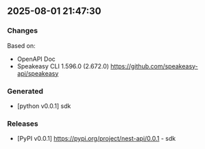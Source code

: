 

## 2025-08-01 21:47:30
### Changes
Based on:
- OpenAPI Doc  
- Speakeasy CLI 1.596.0 (2.672.0) https://github.com/speakeasy-api/speakeasy
### Generated
- [python v0.0.1] sdk
### Releases
- [PyPI v0.0.1] https://pypi.org/project/nest-api/0.0.1 - sdk